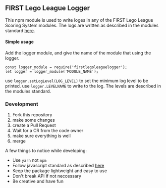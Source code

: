 ## FIRST Lego League Logger
This npm module is used to write loges in any of the FIRST Lego League Scoring System modules.
The logs are written as described in the modules standard [here](https://github.com/FirstLegoLeagueIL/architecture/blob/master/module-standard/v1.0-SNAPSHOT.md#log-messages).

#### Simple usage
Add the logger module, and give the name of the module that using the logger.

    const logger_module = require('firstlegoleaguelogger');
	let logger = logger_module('MODULE_NAME');

use `logger.setLogLevel(LOG_LEVEL)` to set the minimum log level to be printed.
use `logger.LEVELNAME` to write to the log.
The levels are described in the modules standard.

### Development
1. Fork this repository
2. make some changes
3. create a Pull Request
4. Wait for a CR from the code owner
5. make sure everything is well
6. merge

A few things to notice while developing:
* Use `yarn` not `npm`
* Follow javascript standard as described [here](https://standardjs.com/)
* Keep the package lightweight and easy to use
* Don't break API if not neccessary
* Be creative and have fun
